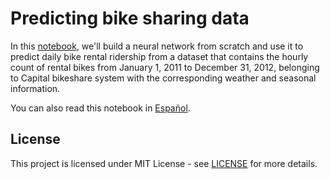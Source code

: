 # Predicting bike sharing data

In this [notebook](Notebook.ipynb), we'll build a neural network from scratch and use it to predict daily bike rental ridership from a dataset that contains the hourly count of rental bikes from January 1, 2011 to December 31, 2012, belonging to Capital bikeshare system with the corresponding weather and seasonal information.

You can also read this notebook in [Español](Notebook_es.ipynb).

## License
This project is licensed under MIT License - see [LICENSE](https://github.com/ferlopez94/predicting-bike-sharing-data/blob/master/LICENSE) for more details.